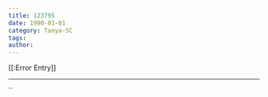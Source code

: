 ```yaml
---
title: 123795
date: 1990-01-01
category: Tanya-SC
tags: 
author: 
---
```


[[:Error Entry]]

---



``
